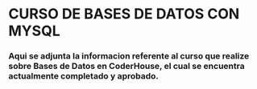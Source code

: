 # CURSO DE BASES DE DATOS CON MYSQL
### Aqui se adjunta la informacion referente al curso que realize sobre Bases de Datos en CoderHouse, el cual se encuentra actualmente completado y aprobado.
